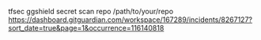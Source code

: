 
tfsec
ggshield secret scan repo /path/to/your/repo
https://dashboard.gitguardian.com/workspace/167289/incidents/8267127?sort_date=true&page=1&occurrence=116140818